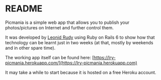# README

Picmania is a simple web app that allows you to publish your photos/pictures on Internet and further control them.

It was developed by [Leonid Rudy](http://www.flexdoc.xyz) using Ruby on Rails 6 to show how that technology can be learnt just in two weeks (at that, mostly by weekends and in other spare time).

The working app itself can be found here: [https://lry-picmania.herokuapp.com/](https://lry-picmania.herokuapp.com)

It may take a while to start because it is hosted on a free Heroku account.